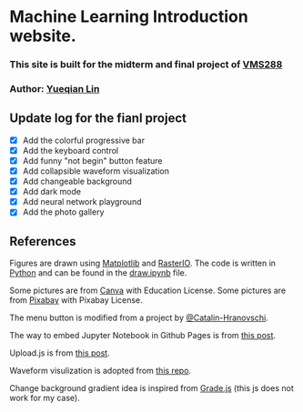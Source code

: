 # Machine Learning Introduction website.

### This site is built for the midterm and final project of [VMS288](https://kalexandrite.github.io/)

### Author: [Yueqian Lin](mailto:yueqian.lin@dukekunshan.edu.cn)

## Update log for the fianl project

- [x] Add the colorful progressive bar
- [x] Add the keyboard control
- [x] Add funny "not begin" button feature
- [x] Add collapsible waveform visualization
- [x] Add changeable background
- [x] Add dark mode
- [x] Add neural network playground
- [x] Add the photo gallery

## References

Figures are drawn using [Matplotlib](https://matplotlib.org/)
and [RasterIO](https://rasterio.readthedocs.io/en/latest/). The code is written in [Python](https://www.python.org/) and can be found in the [draw.ipynb](https://github.com/linyueqian/ml_intro/blob/master/draw.ipynb) file.

Some pictures are from [Canva](https://www.canva.com/) with Education License. Some pictures are from [Pixabay](https://pixabay.com/) with Pixabay License.

The menu button is modified from a project by [@Catalin-Hranovschi](https://codepen.io/Catalin-Hranovschi/pen/ydogWP?editors=1100).

The way to embed Jupyter Notebook in Github Pages is from [this post](https://elc.github.io/posts/embed-interactive-notebooks/).

Upload.js is from [this post](https://upload.io/upload-js).

Waveform visulization is adopted from [this repo](https://github.com/gg-1414/music-visualizer).

Change background gradient idea is inspired from [Grade.js](https://github.com/benhowdle89/grade) (this js does not work for my case).

